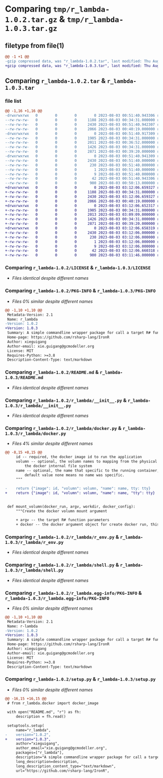 # Comparing `tmp/r_lambda-1.0.2.tar.gz` & `tmp/r_lambda-1.0.3.tar.gz`

## filetype from file(1)

```diff
@@ -1 +1 @@
-gzip compressed data, was "r_lambda-1.0.2.tar", last modified: Thu Aug  3 00:51:40 2023, max compression
+gzip compressed data, was "r_lambda-1.0.3.tar", last modified: Thu Aug  3 03:12:06 2023, max compression
```

## Comparing `r_lambda-1.0.2.tar` & `r_lambda-1.0.3.tar`

### file list

```diff
@@ -1,16 +1,16 @@
-drwxrwxrwx   0        0        0        0 2023-08-03 00:51:40.943306 r_lambda-1.0.2/
--rw-rw-rw-   0        0        0     1108 2023-08-03 00:34:31.000000 r_lambda-1.0.2/LICENSE
--rw-rw-rw-   0        0        0     2430 2023-08-03 00:51:40.942307 r_lambda-1.0.2/PKG-INFO
--rw-rw-rw-   0        0        0     2066 2023-08-03 00:40:19.000000 r_lambda-1.0.2/README.md
-drwxrwxrwx   0        0        0        0 2023-08-03 00:51:40.917309 r_lambda-1.0.2/r_lambda/
--rw-rw-rw-   0        0        0     1905 2023-08-03 00:34:31.000000 r_lambda-1.0.2/r_lambda/__init__.py
--rw-rw-rw-   0        0        0     2011 2023-08-03 00:36:52.000000 r_lambda-1.0.2/r_lambda/docker.py
--rw-rw-rw-   0        0        0     1426 2023-08-03 00:34:31.000000 r_lambda-1.0.2/r_lambda/r_env.py
--rw-rw-rw-   0        0        0     2871 2023-08-03 00:39:20.000000 r_lambda-1.0.2/r_lambda/shell.py
-drwxrwxrwx   0        0        0        0 2023-08-03 00:51:40.941309 r_lambda-1.0.2/r_lambda.egg-info/
--rw-rw-rw-   0        0        0     2430 2023-08-03 00:51:40.000000 r_lambda-1.0.2/r_lambda.egg-info/PKG-INFO
--rw-rw-rw-   0        0        0      230 2023-08-03 00:51:40.000000 r_lambda-1.0.2/r_lambda.egg-info/SOURCES.txt
--rw-rw-rw-   0        0        0        1 2023-08-03 00:51:40.000000 r_lambda-1.0.2/r_lambda.egg-info/dependency_links.txt
--rw-rw-rw-   0        0        0        9 2023-08-03 00:51:40.000000 r_lambda-1.0.2/r_lambda.egg-info/top_level.txt
--rw-rw-rw-   0        0        0       42 2023-08-03 00:51:40.943306 r_lambda-1.0.2/setup.cfg
--rw-rw-rw-   0        0        0      900 2023-08-03 00:50:13.000000 r_lambda-1.0.2/setup.py
+drwxrwxrwx   0        0        0        0 2023-08-03 03:12:06.659327 r_lambda-1.0.3/
+-rw-rw-rw-   0        0        0     1108 2023-08-03 00:34:31.000000 r_lambda-1.0.3/LICENSE
+-rw-rw-rw-   0        0        0     2430 2023-08-03 03:12:06.659327 r_lambda-1.0.3/PKG-INFO
+-rw-rw-rw-   0        0        0     2066 2023-08-03 00:40:19.000000 r_lambda-1.0.3/README.md
+drwxrwxrwx   0        0        0        0 2023-08-03 03:12:06.652317 r_lambda-1.0.3/r_lambda/
+-rw-rw-rw-   0        0        0     1905 2023-08-03 00:34:31.000000 r_lambda-1.0.3/r_lambda/__init__.py
+-rw-rw-rw-   0        0        0     2013 2023-08-03 03:09:09.000000 r_lambda-1.0.3/r_lambda/docker.py
+-rw-rw-rw-   0        0        0     1426 2023-08-03 00:34:31.000000 r_lambda-1.0.3/r_lambda/r_env.py
+-rw-rw-rw-   0        0        0     2871 2023-08-03 00:39:20.000000 r_lambda-1.0.3/r_lambda/shell.py
+drwxrwxrwx   0        0        0        0 2023-08-03 03:12:06.658319 r_lambda-1.0.3/r_lambda.egg-info/
+-rw-rw-rw-   0        0        0     2430 2023-08-03 03:12:06.000000 r_lambda-1.0.3/r_lambda.egg-info/PKG-INFO
+-rw-rw-rw-   0        0        0      230 2023-08-03 03:12:06.000000 r_lambda-1.0.3/r_lambda.egg-info/SOURCES.txt
+-rw-rw-rw-   0        0        0        1 2023-08-03 03:12:06.000000 r_lambda-1.0.3/r_lambda.egg-info/dependency_links.txt
+-rw-rw-rw-   0        0        0        9 2023-08-03 03:12:06.000000 r_lambda-1.0.3/r_lambda.egg-info/top_level.txt
+-rw-rw-rw-   0        0        0       42 2023-08-03 03:12:06.660318 r_lambda-1.0.3/setup.cfg
+-rw-rw-rw-   0        0        0      900 2023-08-03 03:11:46.000000 r_lambda-1.0.3/setup.py
```

### Comparing `r_lambda-1.0.2/LICENSE` & `r_lambda-1.0.3/LICENSE`

 * *Files identical despite different names*

### Comparing `r_lambda-1.0.2/PKG-INFO` & `r_lambda-1.0.3/PKG-INFO`

 * *Files 0% similar despite different names*

```diff
@@ -1,10 +1,10 @@
 Metadata-Version: 2.1
 Name: r_lambda
-Version: 1.0.2
+Version: 1.0.3
 Summary: A simple commandline wrapper package for call a target R# function from commandline
 Home-page: https://github.com/rsharp-lang/IronR
 Author: xieguigang
 Author-email: xie.guigang@gcmodeller.org
 License: MIT
 Requires-Python: >=3.8
 Description-Content-Type: text/markdown
```

### Comparing `r_lambda-1.0.2/README.md` & `r_lambda-1.0.3/README.md`

 * *Files identical despite different names*

### Comparing `r_lambda-1.0.2/r_lambda/__init__.py` & `r_lambda-1.0.3/r_lambda/__init__.py`

 * *Files identical despite different names*

### Comparing `r_lambda-1.0.2/r_lambda/docker.py` & `r_lambda-1.0.3/r_lambda/docker.py`

 * *Files 4% similar despite different names*

```diff
@@ -8,15 +8,15 @@
     id -- required, the docker image id to run the application
     volumn -- optional, the volumn names to mapping from the physical file system to
         the docker internal file system
     name -- optional, the name that specific to the running container,
         default value none means no name was specific.
     """
 
-    return {"image": id, "volumn": volumn, "name": name, tty: tty}
+    return {"image": id, "volumn": volumn, "name": name, "tty": tty}
 
 
 def mount_volumn(docker_run, argv, workdir, docker_config):
     """Create the docker volumn mount argument
 
     + argv -- the target R# function parameters
     + docker -- the docker argument object for create docker run, this argument
```

### Comparing `r_lambda-1.0.2/r_lambda/r_env.py` & `r_lambda-1.0.3/r_lambda/r_env.py`

 * *Files identical despite different names*

### Comparing `r_lambda-1.0.2/r_lambda/shell.py` & `r_lambda-1.0.3/r_lambda/shell.py`

 * *Files identical despite different names*

### Comparing `r_lambda-1.0.2/r_lambda.egg-info/PKG-INFO` & `r_lambda-1.0.3/r_lambda.egg-info/PKG-INFO`

 * *Files 0% similar despite different names*

```diff
@@ -1,10 +1,10 @@
 Metadata-Version: 2.1
 Name: r-lambda
-Version: 1.0.2
+Version: 1.0.3
 Summary: A simple commandline wrapper package for call a target R# function from commandline
 Home-page: https://github.com/rsharp-lang/IronR
 Author: xieguigang
 Author-email: xie.guigang@gcmodeller.org
 License: MIT
 Requires-Python: >=3.8
 Description-Content-Type: text/markdown
```

### Comparing `r_lambda-1.0.2/setup.py` & `r_lambda-1.0.3/setup.py`

 * *Files 0% similar despite different names*

```diff
@@ -16,15 +16,15 @@
 # from r_lambda.docker import docker_image
 
 with open("README.md", "r") as fh:
     description = fh.read()
 
 setuptools.setup(
     name="r_lambda",
-    version="1.0.2",
+    version="1.0.3",
     author="xieguigang",
     author_email="xie.guigang@gcmodeller.org",
     packages=["r_lambda"],
     description="A simple commandline wrapper package for call a target R# function from commandline",
     long_description=description,
     long_description_content_type="text/markdown",
     url="https://github.com/rsharp-lang/IronR",
```

